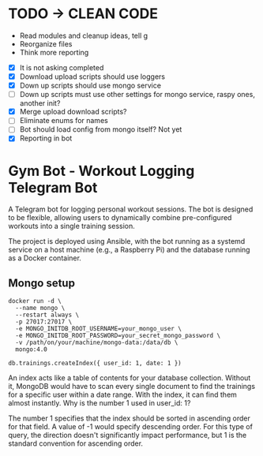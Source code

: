 # TODO -> CLEAN CODE
 - Read modules and cleanup ideas, tell g
 - Reorganize files
 - Think more reporting
 - [x] It is not asking completed
 - [x] Download upload scripts should use loggers
 - [x] Down up scripts should use mongo service
 - [ ] Down up scripts must use other settings for mongo service, raspy ones, another init?
 - [x] Merge upload download scripts?
 - [ ] Eliminate enums for names
 - [ ] Bot should load config from mongo itself? Not yet
 - [x] Reporting in bot

# Gym Bot - Workout Logging Telegram Bot

A Telegram bot for logging personal workout sessions. The bot is designed to be flexible, allowing users to dynamically combine pre-configured workouts into a single training session.

The project is deployed using Ansible, with the bot running as a systemd service on a host machine (e.g., a Raspberry Pi) and the database running as a Docker container.


## Mongo setup
```docker
docker run -d \
  --name mongo \
  --restart always \
  -p 27017:27017 \
  -e MONGO_INITDB_ROOT_USERNAME=your_mongo_user \
  -e MONGO_INITDB_ROOT_PASSWORD=your_secret_mongo_password \
  -v /path/on/your/machine/mongo-data:/data/db \
  mongo:4.0
```

```
db.trainings.createIndex({ user_id: 1, date: 1 })
```

An index acts like a table of contents for your database collection. Without it, MongoDB would have to scan every single document to find the trainings for a specific user within a date range. With the index, it can find them almost instantly.
Why is the number 1 used in user_id: 1?

The number 1 specifies that the index should be sorted in ascending order for that field. A value of -1 would specify descending order. For this type of query, the direction doesn't significantly impact performance, but 1 is the standard convention for ascending order.